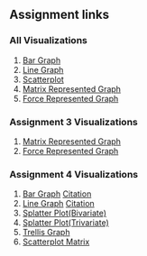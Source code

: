 ## Assignment links

### All Visualizations
1. [Bar Graph](https://bl.ocks.org/michaelttran/13669905bc144cf0e8b6784cdc7f70d8)
2. [Line Graph](https://bl.ocks.org/michaelttran/15e46ad5e3cb02ecf5564010d0d31e38)
3. [Scatterplot](https://bl.ocks.org/michaelttran/8e2543668a23884a31a6103d29276ab7)
4. [Matrix Represented Graph](https://bl.ocks.org/michaelttran/12bf801a883b514655aa212207bfc11b)
5. [Force Represented Graph](https://bl.ocks.org/michaelttran/98aa155beb54d8e18f3fd1ea05ceee32)

### Assignment 3 Visualizations
1. [Matrix Represented Graph](https://bl.ocks.org/michaelttran/12bf801a883b514655aa212207bfc11b)
2. [Force Represented Graph](https://bl.ocks.org/michaelttran/98aa155beb54d8e18f3fd1ea05ceee32)

### Assignment 4 Visualizations
1. [Bar Graph](https://bl.ocks.org/michaelttran/f7cc1b44fb0140232d61c4379723fb9d)
   [Citation](http://blockbuilder.org/elt12njo/76b484f5187c7ecfc83070dd81897327)
2. [Line Graph](https://bl.ocks.org/michaelttran/2d3681a812a31befeeea3a451d4a33e9)
  [Citation](https://bl.ocks.org/d3noob/402dd382a51a4f6eea487f9a35566de0)
3. [Splatter Plot(Bivariate)]()
4. [Splatter Plot(Trivariate)]()
5. [Trellis Graph](https://bl.ocks.org/michaelttran/dc539687c23a8fafa4cb6ac090eebbb3)
6. [Scatterplot Matrix]()





